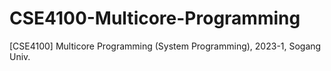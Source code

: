 # CSE4100-Multicore-Programming
[CSE4100] Multicore Programming (System Programming), 2023-1, Sogang Univ.
